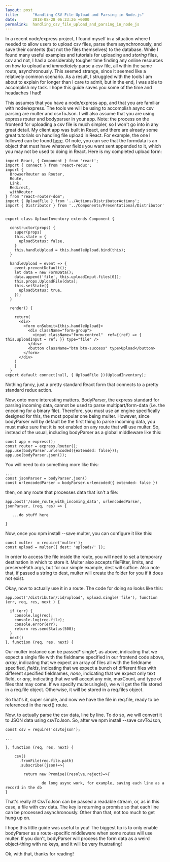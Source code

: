 ```yaml
---
layout: post
title:      "Handling CSV File Upload and Parsing in Node.js"
date:       2018-08-28 06:23:26 +0000
permalink:  handling_csv_file_upload_and_parsing_in_node_js
---
```


In a recent node/express project, I found myself in a situation where I needed to allow users to upload csv files, parse them asynchronously, and save their contents (but not the files themselves) to the database. While I found many useful examples and tutorials for uploading and *storing* files, csv and not, I had a considerably tougher time finding any online resources on how to upload and *immediately* parse a csv file, all within the same route, asynchronously. This seemed strange, since it seemed like a relatively common scenario. As a result, I struggled with the tools I am about to explain for longer than I care to admit, but in the end, I was able to accomplish my task. I hope this guide saves you some of the time and headaches I had! 

This assumes that you have a node/express app, and that you are familiar with node/express. The tools we will be using to accomplish async csv parsing are multer and csvToJson. I will also assume that you are using express router and bodyparser in your app. Note: the process on the frontend for uploading a csv file is much simpler, so I won't go into in any great detail. My client app was built in React, and there are already some great tutorials on handling file upload in React. For example, the one I followed can be found [here](https://codeburst.io/asynchronous-file-upload-with-node-and-react-ea2ed47306dd). Of note, you can see that the formdata is an object that must have whatever fields you want sent appended to it, which you may not be used to doing in React. Here is my completed upload form: 

``` 
import React, { Component } from 'react';
import { connect } from 'react-redux'; 
import {
  BrowserRouter as Router,
  Route,
  Link,
  Redirect,
  withRouter
} from "react-router-dom";
import { UploadFile } from '../Actions/DistributorActions'; 
import { Distributor } from '../Components/Presentational/Distributor'


export class UploadInventory extends Component {
  
  constructor(props) {
    super(props)
    this.state = { 
      uploadStatus: false,
    }
    this.handleUpload = this.handleUpload.bind(this);
  }

  handleUpload = event => { 
    event.preventDefault();
    let data = new FormData();
    data.append('file', this.uploadInput.files[0]);
    this.props.UploadFile(data);   
    this.setState({
      uploadStatus: true,
    });
  }

  render() { 

    return(
      <div>
        <form onSubmit={this.handleUpload}>
          <div className="form-group"> 
            <input className="form-control"  ref={(ref) => { this.uploadInput = ref; }} type="file" />
          </div>
          <button className="btn btn-success" type>Upload</button>
        </form>
      </div>
    )
    }
  }
export default connect(null, { UploadFile })(UploadInventory); 
``` 

Nothing fancy, just a pretty standard React form that connects to a pretty standard redux action. 

Now, onto more interesting matters. BodyParser, the express standard for parsing incoming data, cannot be used to parse multipart/form-data (i.e. the encoding for a binary file). Therefore, you must use an engine specifically designed for this, the most popular one being multer. However, since bodyParser will by default be the first thing to parse incoming data, you must make sure that it is not enabled on any route that will use multer. So, instead of the usual, including bodyParser as a global middleware like this:

``` 
const app = express();
const router = express.Router();
app.use(bodyParser.urlencoded({extended: false}));
app.use(bodyParser.json()); 
``` 

You will need to do something more like this: 

```
...
const jsonParser = bodyParser.json()
const urlencodedParser = bodyParser.urlencoded({ extended: false }) 
```

then, on any route that processes data that isn't a file: 

```
app.post('/some_route_with_incoming_data', urlencodedParser, jsonParser, (req, res) => { 

   ...do stuff here 

} 
```

Now, once you  npm install --save multer, you can configure it like this: 

``` 
const multer  = require('multer');
const upload = multer({ dest: 'uploads/' }); 
``` 

In order to access the file inside the route, you will need to set a temporary destination in which to store it. Multer also accepts fileFilter, limits, and preservePath args, but for our simple example, dest will suffice. Also note that, if passed a string to dest, multer will create the folder for you if it does not exist. 

Okay, now to actually use it in a route. The code for doing so looks like this: 

```
app.post('/distributor/:id/upload', upload.single('file'), function (err, req, res, next ) { 
  
  if (err) { 
    console.log(req);
    console.log(req.file);
    console.error(err);
    return res.sendStatus(500);
  }
  next()
}, function (req, res, next) {  
``` 

Our multer instance can be passed* single*, as above, indicating that we expect a single file with the fieldname specified in our frontend code above, *array*, indicating that we expect an array of files all with the fieldname specified, 
*fields*, indicating that we expect a bunch of different files with different specified fieldnames, *none*, indicating that we expect only text field, or *any*, indicating that we will accept any mix, maxCount,  and type of files that may come. If we specify multer.single(), we will get the file stored in a req.file object. Otherwise, it will be stored in a req.files object. 

So that's it, super simple, and now we have the file in req.file, ready to be referenced in the next() route. 

Now, to actually parse the csv data, line by line. To do so, we will convert it to JSON data using csvToJson. So, after we npm install --save csvToJson, 

```  
const csv = require('csvtojson'); 

...

}, function (req, res, next) {  
    
    csv()
      .fromFile(req.file.path)
      .subscribe((json)=>{ 
        
        return new Promise((resolve,reject)=>{  
				
				do long async work, for example, saving each line as a record in the db 
} 
``` 

That's really it! CsvToJson can be passed a readable stream, or, as in this case, a file with csv data. The key is returning a promise so that each line can be processed asynchronously. Other than that, not too much to get hung up on. 

I hope this little guide was useful to you! The biggest tip is to only enable bodyParser as a route-specific middleware when some routes will use multer. If you don't, bodyParser will process the form data as a weird object-thing with no keys, and it will be very frustrating! 

Ok, with that, thanks for reading!


